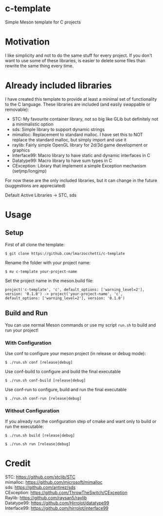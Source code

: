 # c-template
Simple Meson template for C projects 

# Motivation
I like simplicity and not to do the same stuff for every project. If you don't want to use some of these libraries, is easier to delete some files than rewrite the same thing every time.

# Already included libraries
I have created this template to provide at least a minimal set of functionality to the C language.
These libraries are included (and easily swappable or removable):
- STC: My favourite container library, not so big like GLib but definitely not a minimalistic option
- sds: Simple library to support dynamic strings
- mimalloc: Replacement to standard malloc. I have set this to NOT replace the standard malloc, but simply import and use it
- raylib: Fairly simple OpenGL library for 2d/3d game development or graphics
- Interface99: Macro library to have static and dynamic interfaces in C
- Datatype99: Macro library to have sum types in C
- CException: Library that implement a simple Exception mechanism (setjmp/longjmp)

For now these are the only included libraries, but it can change in the future (suggestions are appreciated)

Default Active Libraries -> STC, sds

# Usage
## Setup
First of all clone the template:
```
$ git clone https://github.com/lmarzocchetti/c-template
```

Rename the folder with your project name:
```
$ mv c-template your-project-name
```

Set the project name in the meson.build file:
```
project('c-template', 'c', default_options: ['warning_level=2'], version: '0.1.0') -> project('your-project-name', 'c', default_options: ['warning_level=2'], version: '0.1.0')
```

## Build and Run
You can use normal Meson commands or use my script `run.sh` to build and run your project!

### With Configuration
Use conf to configure your meson project (in release or debug mode): 
```
$ ./run.sh conf [release|debug]
```

Use conf-build to configure and build the final executable
```
$ ./run.sh conf-build [release|debug]
```

Use conf-run to configure, build and run the final executable
```
$ ./run.sh conf-run [release|debug]
```

### Without Configuration
If you already run the configuration step of cmake and want only to build or run the executable:
```
$ ./run.sh build [release|debug]
```

```
$ ./run.sh run [release|debug]
```

# Credit
STC: https://github.com/stclib/STC \
mimalloc: https://github.com/microsoft/mimalloc \
sds: https://github.com/antirez/sds \
CException: https://github.com/ThrowTheSwitch/CException \
Raylib: https://github.com/raysan5/raylib \
Datatype99: https://github.com/Hirrolot/datatype99 \
Interface99: https://github.com/hirrolot/interface99
